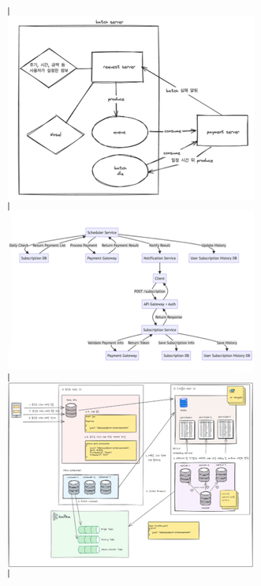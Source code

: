 |<img width=500 src="ssong22/scheduled-digital-transaction.png">|<img width=500 src="reumachoi/mermaid.png">|<img width=500 src="cafelattezim/최종.png">|
